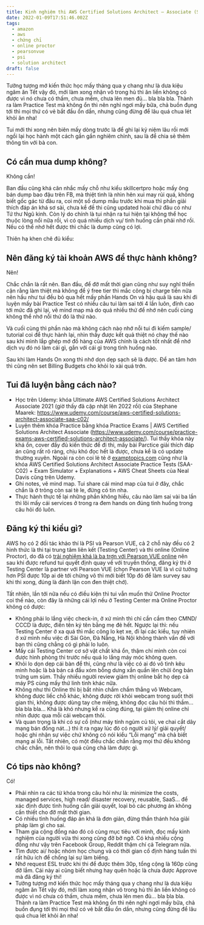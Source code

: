 ```yaml
---
title: Kinh nghiệm thi AWS Certified Solutions Architect – Associate (SAA-C02)
date: 2022-01-09T17:51:46.002Z
tags:
  - amazon
  - aws
  - chứng chỉ
  - online proctor
  - pearsonvue
  - psi
  - solution architect
draft: false
---
```

<!--StartFragment-->

Tưởng tượng mớ kiến thức học mấy tháng qua y chang như là dưa kiệu ngâm ăn Tết vậy đó, mới làm xong nhận vô trong hủ thì ăn liền không có được vì nó chưa có thấm, chưa mềm, chưa lên men đủ… bla bla bla. Thành ra làm Practice Test mà không ổn thì nên nghỉ ngơi mấy bữa, chả buồn đụng tới thì mọi thứ có vẻ bắt đầu ổn dần, nhưng cũng đừng để lâu quá chua lét khỏi ăn nha!



<!--EndFragment-->

<!-- excerpt -->



<!--StartFragment-->

Tui mới thi xong nên biên mấy dòng trước là để ghi lại kỷ niệm lâu rồi mới ngồi lại học hành một cách gần gần nghiêm chỉnh, sau là để chia sẻ thêm thông tin với bà con.

## Có cần mua dump không?

Không cần!

Ban đầu cũng khá cân nhắc mấy chỗ như kiểu skillcertpro hoặc mấy ông bán dump bao đậu trên FB, mà thiệt tình là nhìn hên xui may rủi quá, không biết gốc gác từ đâu ra, coi một số dump mẫu trước khi mua thì phần giải thích đáp án khá sơ sài, chưa kể đề thi cũng updated hoài chứ đâu có như Tứ thư Ngũ kinh. Còn lý do chính là tui nhận ra tui hiện tại không thể học thuộc lòng nổi nữa rồi, vì có quá nhiều dịch vụ/ tình huống cần phải nhớ rồi. Nếu có thể nhớ hết được thì chắc là dump cũng có lợi.

Thiên hạ khen chê đủ kiểu:

## Nên đăng ký tài khoản AWS để thực hành không?

Nên!

Chắc chắn là rất nên. Ban đầu, để đỡ mất thời gian cũng như suy nghĩ thiển cận rằng làm thiệt mà không để ý free tier thì mắc công bị charge tiền nữa nên hầu như tui đều bỏ qua hết mấy phần Hands On và hậu quả là sau khi đi luyện mấy bài Practice Test có nhiều câu tui làm sai tới 4 lần luôn, đỉnh cao tới mức đã ghi lại, vẽ mind map mà do quá nhiều thứ để nhớ nên cuối cùng không thể nhớ nỗi thứ đó là thứ nào.

Và cuối cùng thì phần nào mà không cách nào nhớ nỗi tui đi kiếm sample/ tutorial coi để thực hành lại, nhìn thấy được kết quả thiệt nó chạy thế nào sau khi mình lắp ghép mớ đồ hàng của AWS chính là cách tốt nhất để nhớ dịch vụ đó nó làm cái gì, gắn với cái gì trong tình huống nào.

Sau khi làm Hands On xong thì nhớ dọn dẹp sạch sẽ là được. Để an tâm hơn thì cũng nên set Billing Budgets cho khỏi lo xài quá trớn.

## Tui đã luyện bằng cách nào?

* Học trên Udemy: khóa Ultimate AWS Certified Solutions Architect Associate 2021 (giờ thấy đã cập nhật lên 2022 rồi) của Stephane Maarek: [](https://www.udemy.com/course/aws-certified-solutions-architect-associate-saa-c02/)<https://www.udemy.com/course/aws-certified-solutions-architect-associate-saa-c02/>
* Luyện thêm khóa Practice bằng khóa Practice Exams | AWS Certified Solutions Architect Associate ([](https://www.udemy.com/course/practice-exams-aws-certified-solutions-architect-associate/)<https://www.udemy.com/course/practice-exams-aws-certified-solutions-architect-associate/>). Tui thấy khóa này khá ổn, cover đầy đủ kiến thức để đi thi, mấy bài Parctice giải thích đáp án cũng rất rõ ràng, chịu khó đọc hết là được, chưa kể là có update thường xuyên. Ngoài ra còn coi lẻ tẻ ở [examptopics.com](http://examptopics.com/) cũng như là khóa AWS Certified Solutions Architect Associate Practice Tests (SAA-C02) + Exam Simulator + Explanations + AWS Cheat Sheets của Neal Davis cũng trên Udemy.
* Ghi notes, vẽ mind map. Tui share cái mind map của tui ở đây, chắc chắn là ở trỏng còn sai tè le, đừng có tin nha.
* Thực hành thực tế lại những phần không hiểu, câu nào làm sai vài ba lần thì lôi mấy cái services ở trong ra đem hands on đúng tình huống trong câu hỏi đó luôn.

## Đăng ký thi kiểu gì?

AWS họ có 2 đối tác khảo thí là PSI và Pearson VUE, cả 2 chỗ này đều có 2 hình thức là thi tại trung tâm liên kết (Testing Center) và thi online (Online Proctor), do đã có [trải nghiệm khá là ba trợn với Pearson VUE online](https://anhdung.me/2022/01/09/trai-nghiem-dang-ky-pearson-vue-online-proctor-thi-aws/) nên sau khi được refund tui quyết định quay về với truyền thống, đăng ký thi ở Testing Center là partner với Pearson VUE (chọn Pearson VUE là vì cứ tưởng hơn PSI được 10p ai dè tới chừng vô thi mới biết 10p đó để làm survey sau khi thi xong, đúng là đánh lận con đen thiệt chớ).

Tất nhiên, lần tới nữa nếu có điều kiện thì tui vẫn muốn thử Online Proctor coi thế nào, còn đây là những cái lợi nếu ở Testing Center mà Online Proctor không có được:

* Không phải lo lắng việc check-in, ở xứ mình thì chỉ cần cầm theo CMND/ CCCD là được, điền tên ký tên bằng mẹ đẻ hết. Ngược lại thì: nếu Testing Center ở xa quá thì mắc công lo kẹt xe, đi lại các kiểu, tuy nhiên ở xứ mình nếu việc đi Sài Gòn, Đà Nẵng, Hà Nội không thành vấn đề với bạn thì cũng chẳng có gì phải lo luôn.
* Mấy cái Testing Center cơ sở vật chất khá ổn, thậm chí mình còn coi được hình phòng thi trước nếu quá lo lắng máy móc không quen.
* Khỏi lo dọn dẹp cái bàn để thi, cũng như là việc có ai đó vô tình kêu mình hoặc là bà bán cá đầu xóm bỗng dưng xắn quần lên chửi ông bán trứng um sùm. Thấy nhiều người review giám thị online bắt họ dẹp cả máy PS cùng mấy thứ linh tinh khác nữa.
* Không như thi Online thì bị bắt nhìn chầm chầm thẳng vô Webcam, không được liếc chỗ khác, không được rời khỏi webcam trong suốt thời gian thi, không được dùng tay che miệng, không đọc câu hỏi thì thầm… bla bla bla… Khá là khó nhưng kể ra cũng đúng, tại giám thị online chỉ nhìn được qua mỗi cái webcam thôi.
* Và quan trọng là khi có sự cố (như máy tính ngủm củ tỏi, ve chai cắt dây mạng bán đồng nát…) thì ít ra ngay lúc đó có người xử lý/ giải quyết/ hoặc ghi nhận sự việc chứ không có nói kiểu “Lỗi mạng” mà chả biết mạng ai lỗi. Tất nhiên, có một điều chắc chắn rằng mọi thứ đều không chắc chắn, nên thôi lo quá cũng chả làm được gì.

## Có tips nào không?

Có!

* Phải nhìn ra các từ khóa trong câu hỏi như là: minimize the costs, managed services, high read/ disaster recovery, reusable, SaaS… để xác định được tình huống cần giải quyết, loại bỏ các phương án không cần thiết cho đỡ mất thời gian.
* Có nhiều tình huống đáp án khá là đơn giản, đừng thần thánh hóa giải pháp làm gì cho sai.
* Tham gia cộng đồng nào đó có cùng mục tiêu với mình, đọc mấy kinh nghiệm của người vừa thi xong cũng đỡ bỡ ngỡ. Có khá nhiều cộng đồng như vậy trên Facebook Group, Reddit thậm chí cả Telegram nữa.
* Tìm được ai/ hoặc nhóm học chung và có thời gian cố định hàng tuần thì rất hữu ích để chống lại sự làm biếng.
* Nhớ request ESL trước khi thi để được thêm 30p, tổng cộng là 160p cũng đỡ lắm. Cái này ai cũng biết nhưng hay quên hoặc là chưa được Approve mà đã đăng ký thi!
* Tưởng tượng mớ kiến thức học mấy tháng qua y chang như là dưa kiệu ngâm ăn Tết vậy đó, mới làm xong nhận vô trong hủ thì ăn liền không có được vì nó chưa có thấm, chưa mềm, chưa lên men đủ… bla bla bla. Thành ra làm Practice Test mà không ổn thì nên nghỉ ngơi mấy bữa, chả buồn đụng tới thì mọi thứ có vẻ bắt đầu ổn dần, nhưng cũng đừng để lâu quá chua lét khỏi ăn nha!



<!--EndFragment-->